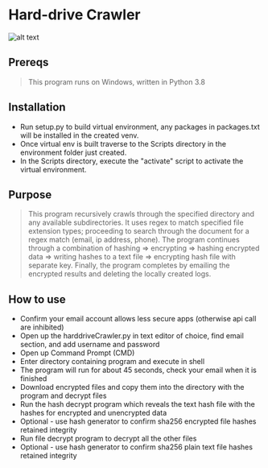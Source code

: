 # Hard-drive Crawler
![alt text](https://github.com/ngimb64/HardDrive-Crawler/blob/main/HardDriveCrawler.png?raw=True)

## Prereqs
> This program runs on Windows, written in Python 3.8

## Installation
- Run setup.py <env name> to build virtual environment, any packages in packages.txt will be installed in the created venv.
- Once virtual env is built traverse to the Scripts directory in the environment folder just created.
- In the Scripts directory, execute the "activate" script to activate the virtual environment.

## Purpose
> This program recursively crawls through the specified directory and any available subdirectories.
> It uses regex to match specified file extension types; proceeding to search through the 
> document for a regex match (email, ip address, phone). The program continues through a combination
> of hashing => encrypting => hashing encrypted data => writing hashes to a text file =>
> encrypting hash file with separate key. Finally, the program completes by emailing the
> encrypted results and deleting the locally created logs.

## How to use
- Confirm your email account allows less secure apps (otherwise api call are inhibited)
- Open up the harddriveCrawler.py in text editor of choice, find email section, and add username and password
- Open up Command Prompt (CMD)
- Enter directory containing program and execute in shell
- The program will run for about 45 seconds, check your email when it is finished
- Download encrypted files and copy them into the directory with the program and decrypt files
- Run the hash decrypt program which reveals the text hash file with the hashes for encrypted and unencrypted data
- Optional - use hash generator to confirm sha256 encrypted file hashes retained integrity
- Run file decrypt program to decrypt all the other files
- Optional - use hash generator to confirm sha256 plain text file hashes retained integrity